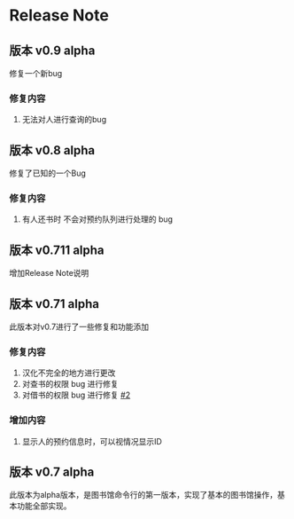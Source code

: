 # Release Note

## 版本 v0.9 alpha

修复一个新bug

### 修复内容

1. 无法对人进行查询的bug

## 版本 v0.8 alpha

修复了已知的一个Bug

### 修复内容

1. 有人还书时 不会对预约队列进行处理的 bug

## 版本 v0.711 alpha

增加Release Note说明

## 版本 v0.71 alpha

此版本对v0.7进行了一些修复和功能添加

### 修复内容

1. 汉化不完全的地方进行更改
2. 对查书的权限 bug 进行修复
3. 对借书的权限 bug 进行修复 [#2](https://github.com/sigmarising/Library_DataStructure/issues/2)

### 增加内容

1. 显示人的预约信息时，可以视情况显示ID

## 版本 v0.7 alpha

此版本为alpha版本，是图书馆命令行的第一版本，实现了基本的图书馆操作，基本功能全部实现。
